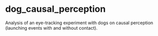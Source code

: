 # dog_causal_perception
Analysis of an eye-tracking experiment with dogs on causal perception (launching events with and without contact). 
